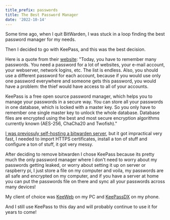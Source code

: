 ```yaml
---
title_prefix: passwords
title: The Best Password Manager
date: '2022-10-14'
---
```


Some time ago, when I quit BitWarden, I was stuck in a loop finding the best password manager for my needs.

Then I decided to go with KeePass, and this was the best decision.

Here is a quote from their [website](https://keepass.info/help/base/index.html):
"Today, you have to remember many passwords. You need a password for a lot of websites, your e-mail account, your webserver, network logins, etc. The list is endless. Also, you should use a different password for each account, because if you would use only one password everywhere and someone gets this password, you would have a problem: the thief would have access to all of your accounts.

KeePass is a free open source password manager, which helps you to manage your passwords in a secure way. You can store all your passwords in one database, which is locked with a master key. So you only have to remember one single master key to unlock the whole database. Database files are encrypted using the best and most secure encryption algorithms currently known (AES-256, ChaCha20 and Twofish)."

[I was previosuly self-hosting a bitwarden server](https://www.youtube.com/watch?v=eCJA1F72izc), but it got impractical very fast, I needed to import HTTPS certificates, install a ton of stuff and configure a ton of stuff, it got very messy.

After deciding to remove bitwarden I chose KeePass because its pretty much the only password manager where I don't need to worry about my passwords getting leaked, or worry about setting it up on server or raspberry pi, I just store a file on my computer and voila, my passwords are all safe and encrypted on my computer, and if you have a server at home you can put the passwords file on there and sync all your passwords across many devices!

My client of choice was [KeeWeb](https://keeweb.info) on my PC and [KeePassDX](https://www.keepassdx.com/) on my phone.

And I still use KeePass to this day and will probably continue to use it for years to come!
